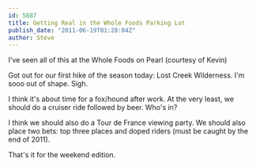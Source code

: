 ```yaml
---
id: 5887
title: Getting Real in the Whole Foods Parking Lot
publish_date: "2011-06-19T01:28:04Z"
author: Steve
---
```

I've seen all of this at the Whole Foods on Pearl (courtesy of Kevin)

Got out for our first hike of the season today: Lost Creek Wilderness. I'm sooo out of shape. Sigh.

I think it's about time for a fox/hound after work. At the very least, we should do a cruiser ride followed by beer. Who's in?

I think we should also do a Tour de France viewing party. We should also place two bets: top three places and doped riders (must be caught by the end of 2011).

That's it for the weekend edition.
